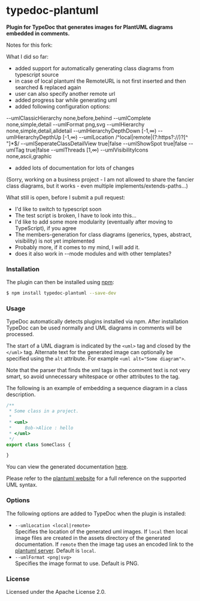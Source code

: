 # typedoc-plantuml
**Plugin for TypeDoc that generates images for PlantUML diagrams embedded in comments.**

Notes for this fork:

What I did so far:

+ added support for automatically generating class diagrams from typescript source
+ in case of local plantuml the RemoteURL is not first inserted and then searched & replaced again
+ user can also specify another remote url
+ added progress bar while generating uml
+ added following configuration options:

--umlClassicHierarchy               none,before,behind
 --umlComplete                       none,simple,detail
 --umlFormat                         png,svg
 --umlHierarchy                      none,simple,detail,alldetail
 --umlHierarchyDepthDown             [-1,∞)
 --umlHierarchyDepthUp               [-1,∞)
 --umlLocation                       /^local|remote|(?:https?:\/\/)?[^ "]*$/
 --umlSeperateClassDetailView        true|false
 --umlShowSpot                       true|false
 --umlTag                            true|false
 --umlThreads                        [1,∞)
 --umlVisibilityIcons                none,ascii,graphic

+ added lots of documentation for lots of changes

(Sorry, working on a business project - I am not allowed to share the fancier class diagrams, but it works - even multiple implements/extends-paths...)

What still is open, before I submit a pull request:

+ I'd like to switch to typescript soon
+ The test script is broken, I have to look into this...
+ I'd like to add some more modularity (eventually after moving to TypeScript), if you agree
+ The members-generation for class diagrams (generics, types, abstract, visibility) is not yet implemented
+ Probably more, if it comes to my mind, I will add it.
+ does it also work in --mode modules and with other templates?


### Installation

The plugin can then be installed using [npm](https://www.npmjs.com/):
 
```sh
$ npm install typedoc-plantuml --save-dev
```

### Usage

TypeDoc automatically detects plugins installed via npm. After installation TypeDoc can be used normally and UML 
diagrams in comments will be processed. 

The start of a UML diagram is indicated by the `<uml>` tag and closed by the `</uml>` tag. Alternate text for the
generated image can optionally be specified using the `alt` attribute. For example `<uml alt="Some diagram">`.

Note that the parser that finds the xml tags in the comment text is not very smart, so avoid unnecessary whitespace or 
other attributes to the tag.

The following is an example of embedding a sequence diagram in a class description.
  
```typescript
/**
 * Some class in a project.
 *
 * <uml>
 *     Bob->Alice : hello
 * </uml>
 */
export class SomeClass {

}
```

You can view the generated documentation [here](https://rawgit.com/artifacthealth/typedoc-plantuml/master/tests/baselines/reference/basic/classes/someclass.html).

Please refer to the [plantuml website](http://plantuml.com/) for a full reference on the supported UML syntax.

### Options

The following options are added to TypeDoc when the plugin is installed:

* `--umlLocation <local|remote>`<br> 
  Specifies the location of the generated uml images. If `local` then local image files are created in the assets 
  directory of the generated documentation. If `remote` then the image tag uses an encoded link to the
  [plantuml server](http://www.plantuml.com/plantuml/). Default is `local`.
* `--umlFormat <png|svg>`<br>
  Specifies the image format to use. Default is PNG.

### License

Licensed under the Apache License 2.0.  
